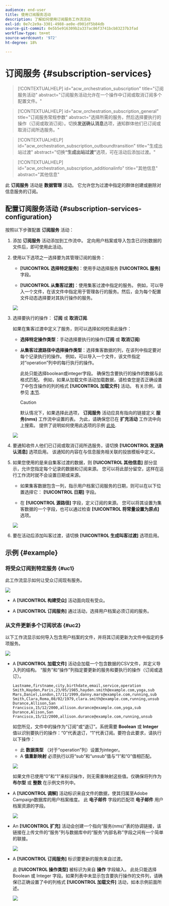 ```yaml
---
audience: end-user
title: 使用订阅服务活动
description: 了解如何使用订阅服务工作流活动
exl-id: 0e7c2e9a-3301-4988-ae0e-d901df5b84db
source-git-commit: 0e5b5e916309b2a337ac86f3741bcb83237b3fad
workflow-type: tm+mt
source-wordcount: '972'
ht-degree: 18%

---
```


# 订阅服务 {#subscription-services}

>[!CONTEXTUALHELP]
>id="acw_orchestration_subscription"
>title="订阅服务活动"
>abstract="订阅服务活动允许在一个操作中订阅或取消订阅多个配置文件。"

>[!CONTEXTUALHELP]
>id="acw_orchestration_subscription_general"
>title="订阅服务常规参数"
>abstract="选择所需的服务，然后选择要执行的操作（订阅或取消订阅）。切换&#x200B;**发送确认消息**&#x200B;选项，通知群体他们已订阅或取消订阅所选服务。"

>[!CONTEXTUALHELP]
>id="acw_orchestration_subscription_outboundtransition"
>title="生成出站过渡"
>abstract="切换&#x200B;**“生成出站过渡”**&#x200B;选项，可在活动后添加过渡。"

>[!CONTEXTUALHELP]
>id="acw_orchestration_subscription_additionalinfo"
>title="其他信息"
>abstract="其他信息"

此 **订阅服务** 活动是 **数据管理** 活动。 它允许您为过渡中指定的群体创建或删除对信息服务的订阅。

## 配置订阅服务活动 {#subscription-services-configuration}

按照以下步骤配置 **订阅服务** 活动：

1. 添加 **订阅服务** 活动添加到工作流中。 定向用户档案或导入包含已识别数据的文件后，即可使用此活动。

1. 使用以下选项之一选择要为其管理订阅的服务：

   * **[!UICONTROL 选择特定服务]**：使用手动选择服务 **[!UICONTROL 服务]** 字段。

   * **[!UICONTROL 从集客过渡]**：使用集客过渡中指定的服务。 例如，可以导入一个文件，在该文件中指定用于管理各行的服务。然后，会为每个配置文件动态选择要对其执行操作的服务。

   ![](../assets/workflow-subscription-service.png)

1. 选择要执行的操作： **订阅** 或 **取消订阅**.

   如果在集客过渡中定义了服务，则可以选择如何检索此操作：

   * **选择特定操作类型**：手动选择要执行的操作(**订阅** 或 **取消订阅**)

   * **从集客过渡路径中选择操作类型**：选择集客数据的列，在该列中指定要对每个记录执行的操作。 例如，可以导入一个文件，该文件指定对“operation”列中的每行执行的操作。

     此处只能选择boolean或integer字段。 确保包含要执行的操作的数据与此格式匹配。 例如，如果从加载文件活动加载数据，请检查您是否正确设置了中包含操作的列的格式 **[!UICONTROL 加载文件]** 活动。 有关示例，请参见 [本节](#uc2).

     >[!CAUTION]
     >
     >默认情况下，如果选择此选项， **订阅服务** 活动应具有指向的链接定义 **服务(nms)** 工作流中设置的表。 为此，请确保您已在 **扩充活动** 工作流中向上搜索。 提供了说明如何使用此选项的示例 [此处](#uc2).

   ![](../assets/workflow-subscription-service-inbound.png)

1. 要通知收件人他们已订阅或取消订阅所选服务，请切换 **[!UICONTROL 发送确认消息]** 选项启用。 该通知的内容在与信息服务相关联的投放模板中定义。

1. 如果您使用的是来自集客过渡的数据，则 **[!UICONTROL 其他信息]** 部分显示，允许您指定每个记录的数据和订阅来源。 您可以将此部分留空，这样在运行工作流时就不会设置日期或来源。

   * 如果集客数据包含一列，指示用户档案订阅服务的日期，则可以在以下位置选择它： **[!UICONTROL 日期]** 字段。

   * 在 **[!UICONTROL 源路径]** 字段，定义订阅的来源。 您可以将其设置为集客数据的一个字段，也可以通过检查 **[!UICONTROL 将常量设置为原点]** 选项。

   ![](../assets/workflow-subscription-service-additional.png)

1. 要在活动后添加叫客过渡，请切换 **[!UICONTROL 生成叫客过渡]** 选项启用。

## 示例 {#example}

### 将受众订阅到特定服务 {#uc1}

此工作流显示如何让受众订阅现有服务。

![](../assets/workflow-subscription-service-uc1.png)

* A **[!UICONTROL 构建受众]** 活动面向现有受众。

* A **[!UICONTROL 订阅服务]** 通过活动，选择用户档案必须订阅的服务。

### 从文件更新多个订阅状态 {#uc2}

以下工作流显示如何导入包含用户档案的文件，并将其订阅更新为文件中指定的多项服务。

![](../assets/workflow-subscription-service-uc2.png)

* A **[!UICONTROL 加载文件]** 活动会加载一个包含数据的CSV文件，并定义导入列的结构。 “服务”和“操作”列指定要更新的服务和要执行的操作（订阅或退订）。

  ```
  Lastname,firstname,city,birthdate,email,service,operation
  Smith,Hayden,Paris,23/05/1985,hayden.smith@example.com,yoga,sub
  Mars,Daniel,London,17/11/1999,danny.mars@example.com,running,sub
  Smith,Clara,Roma,08/02/1979,clara.smith@example.com,running,unsub
  Durance,Allison,San Francisco,15/12/2000,allison.durance@example.com,yoga,sub
  Durance,Alison,San Francisco,15/12/2000,allison.durance@example.com,running,unsub
  ```

  如您所见，文件中的操作为“订阅”或“退订”。系统需要 **Boolean** 或 **Integer** 值以识别要执行的操作：“0”代表退订，“1”代表订阅。要符合此要求，请执行以下操作：
   * 此 **数据类型** （对于“operation”列）设置为integer。
   * A **值重新映射** 必须执行以将“sub”和“unsub”值与“1”和“0”值相匹配。

  ![](../assets/workflow-subscription-service-uc2-mapping.png)

  如果文件已使用“0”和“1”来标识操作，则无需重映射这些值。仅确保将列作为 **布尔型** 或 **整数** 在示例文件列中。

* A **[!UICONTROL 调解]** 活动标识来自文件的数据，使其归属至Adobe Campaign数据库的用户档案维度。 此 **电子邮件** 字段的匹配项 **电子邮件** 用户档案资源的字段。

  ![](../assets/workflow-subscription-service-uc2-reconciliation.png)

* An **[!UICONTROL 扩充]** 活动会创建一个指向“服务(nms)”表的协调链接，该链接在上传文件的“服务”列与数据库中的“服务”内部名称”字段之间有一个简单的联接。

  ![](../assets/workflow-subscription-service-uc2-enrichment.png)

* A **[!UICONTROL 订阅服务]** 标识要更新的服务来自过渡。

  此 **[!UICONTROL 操作类型]** 被标识为来自 **操作** 字段输入。 此处只能选择 Boolean 或 Integer 字段。如果列表中未显示包含要执行操作的文件列，请确保已正确设置了中的列格式 **[!UICONTROL 加载文件]** 活动，如本示例前面所述。

  ![](../assets/workflow-subscription-service-uc2-subscription.png)
